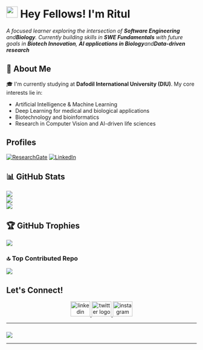 <h1><img src="https://emojis.slackmojis.com/emojis/images/1643515023/10521/meow_code.gif?1643515023" width="30"/> Hey Fellows! I'm Ritul</h1>

<p align="left">
  <em>
    A focused learner exploring the intersection of <strong>Software Engineering</strong> and<strong>Biology</strong>. Currently building skills in <strong>SWE Fundamentals</strong> with future goals in <strong>Biotech Innovation</strong>, <strong>AI applications in Biology</strong>and<strong>Data-driven research</strong>
  </em>
</p>



## 💫 About Me

🎓 I'm currently studying at **Dafodil International University (DIU)**. My core interests lie in:
- Artificial Intelligence & Machine Learning
- Deep Learning for medical and biological applications
- Biotechnology and bioinformatics
- Research in Computer Vision and AI-driven life sciences

## Profiles

[![ResearchGate](https://img.shields.io/badge/Research_Gate-00CCBB.svg?&style=for-the-badge&logo=ResearchGate&logoColor=white)](https://www.researchgate.net/profile/tamzidsharifritul)
[![LinkedIn](https://img.shields.io/badge/LinkedIn-0077B5?style=for-the-badge&logo=linkedin&logoColor=white)](https://linkedin.com/in/tamzidsharifritul)

## 📊 GitHub Stats

![](https://github-readme-stats.vercel.app/api?username=tamzid310&theme=blue-green&hide_border=false&include_all_commits=false&count_private=true)<br/>
![](https://github-readme-streak-stats.herokuapp.com/?user=tamzid310&theme=blue-green&hide_border=false)<br/>
![](https://github-readme-stats.vercel.app/api/top-langs/?username=tamzid310&theme=blue-green&hide_border=false&layout=compact)


## 🏆 GitHub Trophies
![](https://github-profile-trophy.vercel.app/?username=tamzid310&theme=blue-green&no-frame=false&no-bg=true&margin-w=4)


### 🔝 Top Contributed Repo
![](https://github-contributor-stats.vercel.app/api?username=tamzid310&limit=5&theme=blue-green&combine_all_yearly_contributions=true)

## Let's Connect!

<div align="center">
  <a href="https://www.linkedin.com/in/tamzidsharifritul" target="_blank">
    <img src="https://raw.githubusercontent.com/maurodesouza/profile-readme-generator/master/src/assets/icons/social/linkedin/default.svg" width="52" height="40" alt="linkedin logo" />
  </a>
  <a href="https://x.com/tamzidsharifrtul" target="_blank">
    <img src="https://raw.githubusercontent.com/maurodesouza/profile-readme-generator/master/src/assets/icons/social/twitter/default.svg" width="52" height="40" alt="twitter logo" />
  </a>
  <a href="https://www.instagram.com/tamzidsharifritul" target="_blank">
    <img src="https://raw.githubusercontent.com/maurodesouza/profile-readme-generator/master/src/assets/icons/social/instagram/default.svg" width="52" height="40" alt="instagram logo" />
  </a>
</div>

---

### 
![](https://quotes-github-readme.vercel.app/api?border=true?type=horizontal&theme=tokyonight) 

---


<!--
**tamzid310/tamzid310** is a ✨ _special_ ✨ repository because its `README.md` (this file) appears on your GitHub profile.

Here are some ideas to get you started:

- 🔭 I’m currently working on ...
- 🌱 I’m currently learning ...
- 👯 I’m looking to collaborate on ...
- 🤔 I’m looking for help with ...
- 💬 Ask me about ...
- 📫 How to reach me: ...
- 😄 Pronouns: ...
- ⚡ Fun fact: ...
-->
